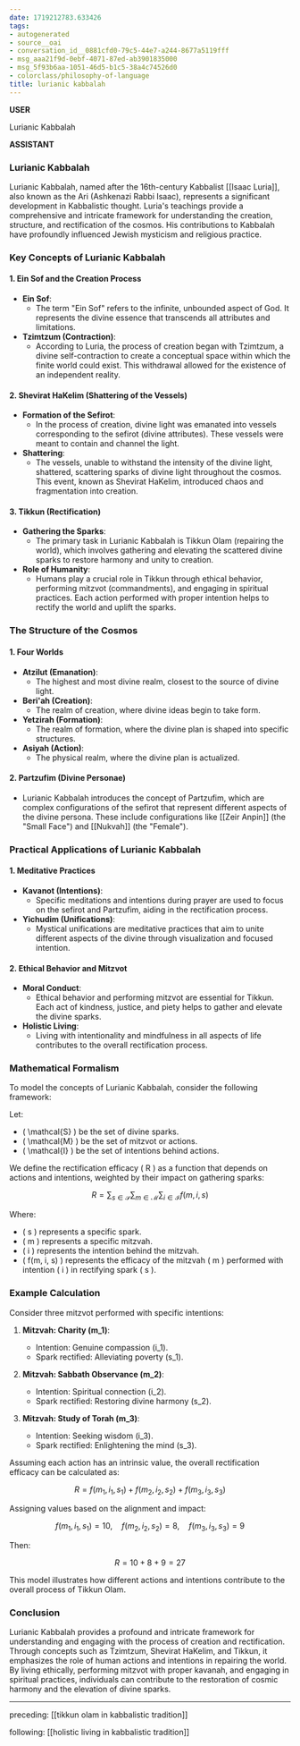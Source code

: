 ```yaml
---
date: 1719212783.633426
tags:
- autogenerated
- source__oai
- conversation_id__0881cfd0-79c5-44e7-a244-8677a5119fff
- msg_aaa21f9d-0ebf-4071-87ed-ab3901835000
- msg_5f93b6aa-1051-46d5-b1c5-38a4c74526d0
- colorclass/philosophy-of-language
title: lurianic kabbalah
---
```


**USER**

Lurianic Kabbalah


**ASSISTANT**

### Lurianic Kabbalah

Lurianic Kabbalah, named after the 16th-century Kabbalist [[Isaac Luria]], also known as the Ari (Ashkenazi Rabbi Isaac), represents a significant development in Kabbalistic thought. Luria's teachings provide a comprehensive and intricate framework for understanding the creation, structure, and rectification of the cosmos. His contributions to Kabbalah have profoundly influenced Jewish mysticism and religious practice.

### Key Concepts of Lurianic Kabbalah

#### 1. **Ein Sof and the Creation Process**
   - **Ein Sof**:
     - The term "Ein Sof" refers to the infinite, unbounded aspect of God. It represents the divine essence that transcends all attributes and limitations.
   - **Tzimtzum (Contraction)**:
     - According to Luria, the process of creation began with Tzimtzum, a divine self-contraction to create a conceptual space within which the finite world could exist. This withdrawal allowed for the existence of an independent reality.

#### 2. **Shevirat HaKelim (Shattering of the Vessels)**
   - **Formation of the Sefirot**:
     - In the process of creation, divine light was emanated into vessels corresponding to the sefirot (divine attributes). These vessels were meant to contain and channel the light.
   - **Shattering**:
     - The vessels, unable to withstand the intensity of the divine light, shattered, scattering sparks of divine light throughout the cosmos. This event, known as Shevirat HaKelim, introduced chaos and fragmentation into creation.

#### 3. **Tikkun (Rectification)**
   - **Gathering the Sparks**:
     - The primary task in Lurianic Kabbalah is Tikkun Olam (repairing the world), which involves gathering and elevating the scattered divine sparks to restore harmony and unity to creation.
   - **Role of Humanity**:
     - Humans play a crucial role in Tikkun through ethical behavior, performing mitzvot (commandments), and engaging in spiritual practices. Each action performed with proper intention helps to rectify the world and uplift the sparks.

### The Structure of the Cosmos

#### 1. **Four Worlds**
   - **Atzilut (Emanation)**:
     - The highest and most divine realm, closest to the source of divine light.
   - **Beri'ah (Creation)**:
     - The realm of creation, where divine ideas begin to take form.
   - **Yetzirah (Formation)**:
     - The realm of formation, where the divine plan is shaped into specific structures.
   - **Asiyah (Action)**:
     - The physical realm, where the divine plan is actualized.

#### 2. **Partzufim (Divine Personae)**
   - Lurianic Kabbalah introduces the concept of Partzufim, which are complex configurations of the sefirot that represent different aspects of the divine persona. These include configurations like [[Zeir Anpin]] (the "Small Face") and [[Nukvah]] (the "Female").

### Practical Applications of Lurianic Kabbalah

#### 1. **Meditative Practices**
   - **Kavanot (Intentions)**:
     - Specific meditations and intentions during prayer are used to focus on the sefirot and Partzufim, aiding in the rectification process.
   - **Yichudim (Unifications)**:
     - Mystical unifications are meditative practices that aim to unite different aspects of the divine through visualization and focused intention.

#### 2. **Ethical Behavior and Mitzvot**
   - **Moral Conduct**:
     - Ethical behavior and performing mitzvot are essential for Tikkun. Each act of kindness, justice, and piety helps to gather and elevate the divine sparks.
   - **Holistic Living**:
     - Living with intentionality and mindfulness in all aspects of life contributes to the overall rectification process.

### Mathematical Formalism

To model the concepts of Lurianic Kabbalah, consider the following framework:

Let:
- \( \mathcal{S} \) be the set of divine sparks.
- \( \mathcal{M} \) be the set of mitzvot or actions.
- \( \mathcal{I} \) be the set of intentions behind actions.

We define the rectification efficacy \( R \) as a function that depends on actions and intentions, weighted by their impact on gathering sparks:

$$ R = \sum_{s \in \mathcal{S}} \sum_{m \in \mathcal{M}} \sum_{i \in \mathcal{I}} f(m, i, s) $$

Where:
- \( s \) represents a specific spark.
- \( m \) represents a specific mitzvah.
- \( i \) represents the intention behind the mitzvah.
- \( f(m, i, s) \) represents the efficacy of the mitzvah \( m \) performed with intention \( i \) in rectifying spark \( s \).

### Example Calculation

Consider three mitzvot performed with specific intentions:

1. **Mitzvah: Charity (m_1)**:
   - Intention: Genuine compassion (i_1).
   - Spark rectified: Alleviating poverty (s_1).

2. **Mitzvah: Sabbath Observance (m_2)**:
   - Intention: Spiritual connection (i_2).
   - Spark rectified: Restoring divine harmony (s_2).

3. **Mitzvah: Study of Torah (m_3)**:
   - Intention: Seeking wisdom (i_3).
   - Spark rectified: Enlightening the mind (s_3).

Assuming each action has an intrinsic value, the overall rectification efficacy can be calculated as:

$$ R = f(m_1, i_1, s_1) + f(m_2, i_2, s_2) + f(m_3, i_3, s_3) $$

Assigning values based on the alignment and impact:

$$ f(m_1, i_1, s_1) = 10, \quad f(m_2, i_2, s_2) = 8, \quad f(m_3, i_3, s_3) = 9 $$

Then:

$$ R = 10 + 8 + 9 = 27 $$

This model illustrates how different actions and intentions contribute to the overall process of Tikkun Olam.

### Conclusion

Lurianic Kabbalah provides a profound and intricate framework for understanding and engaging with the process of creation and rectification. Through concepts such as Tzimtzum, Shevirat HaKelim, and Tikkun, it emphasizes the role of human actions and intentions in repairing the world. By living ethically, performing mitzvot with proper kavanah, and engaging in spiritual practices, individuals can contribute to the restoration of cosmic harmony and the elevation of divine sparks.


---

preceding: [[tikkun olam in kabbalistic tradition]]  


following: [[holistic living in kabbalistic tradition]]